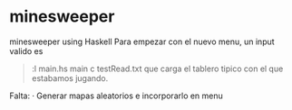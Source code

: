 # minesweeper
minesweeper using Haskell
Para empezar con el nuevo menu, un input valido es
>:l main.hs
>main
>c
>testRead.txt
que carga el tablero tipico con el que estabamos jugando.

Falta:
· Generar mapas aleatorios e incorporarlo en menu
